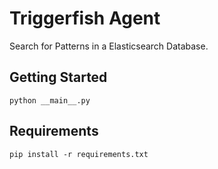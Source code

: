 # Triggerfish Agent

Search for Patterns in a Elasticsearch Database.

## Getting Started

```console
python __main__.py
```

## Requirements

```console
pip install -r requirements.txt
```
